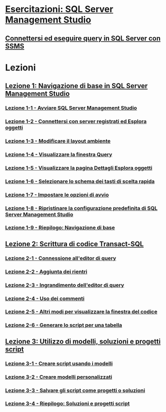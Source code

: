 # [Esercitazioni: SQL Server Management Studio](tutorial-sql-server-management-studio.md)  
## [Connettersi ed eseguire query in SQL Server con SSMS](connect-query-sql-server.md)

# Lezioni
## [Lezione 1: Navigazione di base in SQL Server Management Studio](lesson-1-basic-navigation-in-sql-server-management-studio.md)  
### [Lezione 1-1 - Avviare SQL Server Management Studio](lesson-1-1-start-sql-server-management-studio.md)  
### [Lezione 1-2 - Connettersi con server registrati ed Esplora oggetti](lesson-1-2-connect-with-registered-servers-and-object-explorer.md)  
### [Lezione 1-3 - Modificare il layout ambiente](lesson-1-3-change-the-environment-layout.md)  
### [Lezione 1-4 - Visualizzare la finestra Query](lesson-1-4-display-the-query-window.md)  
### [Lezione 1-5 - Visualizzare la pagina Dettagli Esplora oggetti](lesson-1-5-show-the-object-explorer-details-page.md)  
### [Lezione 1-6 - Selezionare lo schema dei tasti di scelta rapida](lesson-1-6-select-the-keyboard-shortcut-scheme.md)  
### [Lezione 1-7 - Impostare le opzioni di avvio](lesson-1-7-set-the-startup-options.md)  
### [Lezione 1-8 - Ripristinare la configurazione predefinita di SQL Server Management Studio](lesson-1-8-restore-the-default-sql-server-management-studio-configuration.md)  
### [Lezione 1-9 - Riepilogo: Navigazione di base](lesson-1-9-summary-basic-navigation.md)  

## [Lezione 2: Scrittura di codice Transact-SQL](lesson-2-writing-transact-sql.md)  
### [Lezione 2-1 - Connessione all'editor di query](lesson-2-1-connecting-with-query-editor.md)  
### [Lezione 2-2 - Aggiunta dei rientri](lesson-2-2-adding-indentation.md)  
### [Lezione 2-3 - Ingrandimento dell'editor di query](lesson-2-3-maximizing-query-editor.md)  
### [Lezione 2-4 - Uso dei commenti](lesson-2-4-using-comments.md)  
### [Lezione 2-5 - Altri modi per visualizzare la finestra del codice](lesson-2-5-other-ways-of-viewing-the-code-window.md)  
### [Lezione 2-6 - Generare lo script per una tabella](lesson-2-6-script-a-table.md)  

## [Lezione 3: Utilizzo di modelli, soluzioni e progetti script](lesson-3-working-with-templates-solutions-and-script-projects.md)  
### [Lezione 3-1 - Creare script usando i modelli](lesson-3-1-create-scripts-using-templates.md)  
### [Lezione 3-2 - Creare modelli personalizzati](lesson-3-2-create-custom-templates.md)  
### [Lezione 3-3 - Salvare gli script come progetti o soluzioni](lesson-3-3-save-scripts-as-projects-or-solutions.md)  
### [Lezione 3-4 - Riepilogo: Soluzioni e progetti script](lesson-3-4-summary-solutions-and-script-projects.md)  

